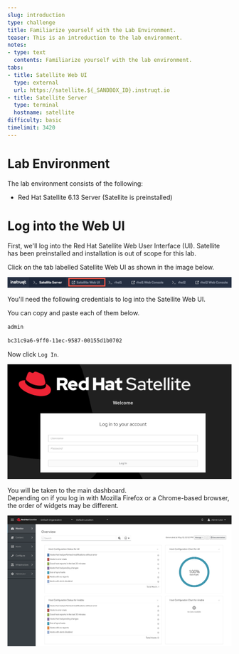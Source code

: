 ```yaml
---
slug: introduction
type: challenge
title: Familiarize yourself with the Lab Environment.
teaser: This is an introduction to the lab environment.
notes:
- type: text
  contents: Familiarize yourself with the lab environment.
tabs:
- title: Satellite Web UI
  type: external
  url: https://satellite.${_SANDBOX_ID}.instruqt.io
- title: Satellite Server
  type: terminal
  hostname: satellite
difficulty: basic
timelimit: 3420
---
```

Lab Environment
===============

The lab environment consists of the following:

- Red Hat Satellite 6.13 Server (Satellite is preinstalled)

Log into the Web UI
===================

First, we'll log into the Red Hat Satellite Web User Interface (UI). Satellite has been preinstalled and installation is out of scope for this lab.

Click on the tab labelled Satellite Web UI as shown in the image below.

 <img alt="Satellite Web UI tab" src="../assets/satellite-tab.png" />

You'll need the following credentials to log into the Satellite Web UI.

You can copy and paste each of them below.

```bash
admin
```

```bash
bc31c9a6-9ff0-11ec-9587-00155d1b0702
```

Now click `Log In`.

<img alt="Satellite Web Login page" src="../assets/weblogin-6.12.png" />

You will be taken to the main dashboard.  
Depending on if you log in with Mozilla Firefox or a Chrome-based browser, the order of widgets may be different.

<img alt="Satellite Dashboard" src="../assets/dashboard-6.12.png" />